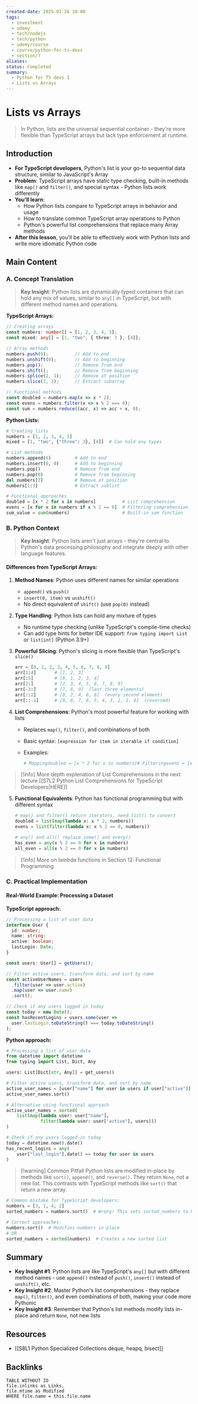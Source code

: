 ```yaml
---
created-date: 2025-02-26 10:00
tags:
  - investment
  - udemy
  - tech/nodejs
  - tech/python
  - udemy/course
  - course/python-for-ts-devs
  - section/7
aliases: 
status: Completed
summary:
  - Python for TS devs 1
  - Lists vs Arrays
---
```



# Lists vs Arrays

> In Python, lists are the universal sequential container - they're more flexible than TypeScript arrays but lack type enforcement at runtime.

## Introduction

- **For TypeScript developers**, Python's list is your go-to sequential data structure, similar to JavaScript's Array
- **Problem**: TypeScript arrays have static type checking, built-in methods like `map()` and `filter()`, and special syntax - Python lists work differently
- **You'll learn**:
    - How Python lists compare to TypeScript arrays in behavior and usage
    - How to translate common TypeScript array operations to Python
    - Python's powerful list comprehensions that replace many Array methods
- **After this lesson**, you'll be able to effectively work with Python lists and write more idiomatic Python code

## Main Content

### A. Concept Translation

> **Key Insight**: Python lists are dynamically typed containers that can hold any mix of values, similar to `any[]` in TypeScript, but with different method names and operations.

**TypeScript Arrays:**

```typescript
// Creating arrays
const numbers: number[] = [1, 2, 3, 4, 5];
const mixed: any[] = [1, "two", { three: 3 }, [4]];

// Array methods
numbers.push(6);          // Add to end
numbers.unshift(0);       // Add to beginning
numbers.pop();            // Remove from end
numbers.shift();          // Remove from beginning
numbers.splice(2, 1);     // Remove at position
numbers.slice(1, 3);      // Extract subarray

// Functional methods
const doubled = numbers.map(x => x * 2);
const evens = numbers.filter(x => x % 2 === 0);
const sum = numbers.reduce((acc, x) => acc + x, 0);
```

**Python Lists:**

```python
# Creating lists
numbers = [1, 2, 3, 4, 5]
mixed = [1, "two", {"three": 3}, [4]]  # Can hold any types

# List methods
numbers.append(6)         # Add to end
numbers.insert(0, 0)      # Add to beginning
numbers.pop()             # Remove from end
numbers.pop(0)            # Remove from beginning
del numbers[2]            # Remove at position
numbers[1:3]              # Extract sublist

# Functional approaches
doubled = [x * 2 for x in numbers]          # List comprehension
evens = [x for x in numbers if x % 2 == 0]  # Filtering comprehension
sum_value = sum(numbers)                    # Built-in sum function
```

### B. Python Context

> **Key Insight**: Python lists aren't just arrays - they're central to Python's data processing philosophy and integrate deeply with other language features.

#### Differences from TypeScript Arrays:

1. **Method Names**: Python uses different names for similar operations
    
    - `append()` vs `push()`
    - `insert(0, item)` vs `unshift()`
    - No direct equivalent of `shift()` (use `pop(0)` instead)
2. **Type Handling**: Python lists can hold any mixture of types
    
    - No runtime type checking (unlike TypeScript's compile-time checks)
    - Can add type hints for better IDE support: `from typing import List` or `list[int]` (Python 3.9+)
3. **Powerful Slicing**: Python's slicing is more flexible than TypeScript's `slice()`
    
    ```python
    arr = [0, 1, 2, 3, 4, 5, 6, 7, 8, 9]
    arr[1:4]       # [1, 2, 3]
    arr[:5]        # [0, 1, 2, 3, 4]
    arr[2:]        # [2, 3, 4, 5, 6, 7, 8, 9]
    arr[-3:]       # [7, 8, 9]  (last three elements)
    arr[::2]       # [0, 2, 4, 6, 8]  (every second element)
    arr[::-1]      # [9, 8, 7, 6, 5, 4, 3, 2, 1, 0]  (reversed)
    ```
    
4. **List Comprehensions**: Python's most powerful feature for working with lists
    
    - Replaces `map()`, `filter()`, and combinations of both
    - Basic syntax: `[expression for item in iterable if condition]`
    - Examples:
        
        ```python
        # Mappingdoubled = [x * 2 for x in numbers]# Filteringevens = [x for x in numbers if x % 2 == 0]# Bothdoubled_evens = [x * 2 for x in numbers if x % 2 == 0]
        ```

>[!info] More depth explenation of List Comprehensions in the next lecture [[S7L2 Python List Comprehensions for TypeScript Developers|HERE]]
        
5. **Functional Equivalents**: Python has functional programming but with different syntax
    
    ```python
    # map() and filter() return iterators, need list() to convert
    doubled = list(map(lambda x: x * 2, numbers))
    evens = list(filter(lambda x: x % 2 == 0, numbers))
    
    # any() and all() replace some() and every()
    has_even = any(x % 2 == 0 for x in numbers)
    all_even = all(x % 2 == 0 for x in numbers)
    ```
    

> [!info] More on lambda functions in Section 12: Functional Programming

### C. Practical Implementation

#### Real-World Example: Processing a Dataset

**TypeScript approach:**

```typescript
// Processing a list of user data
interface User {
  id: number;
  name: string;
  active: boolean;
  lastLogin: Date;
}

const users: User[] = getUsers();

// Filter active users, transform data, and sort by name
const activeUserNames = users
  .filter(user => user.active)
  .map(user => user.name)
  .sort();

// Check if any users logged in today
const today = new Date();
const hasRecentLogins = users.some(user => 
  user.lastLogin.toDateString() === today.toDateString()
);
```

**Python approach:**

```python
# Processing a list of user data
from datetime import datetime
from typing import List, Dict, Any

users: List[Dict[str, Any]] = get_users()

# Filter active users, transform data, and sort by name
active_user_names = [user["name"] for user in users if user["active"]]
active_user_names.sort()

# Alternative using functional approach
active_user_names = sorted(
    list(map(lambda user: user["name"], 
             filter(lambda user: user["active"], users)))
)

# Check if any users logged in today
today = datetime.now().date()
has_recent_logins = any(
    user["last_login"].date() == today for user in users
)
```

> [!warning] Common Pitfall Python lists are modified in-place by methods like `sort()`, `append()`, and `reverse()`. They return `None`, not a new list. This contrasts with TypeScript methods like `sort()` that return a new array.

```python
# Common mistake for TypeScript developers:
numbers = [3, 1, 4, 2]
sorted_numbers = numbers.sort()  # Wrong! This sets sorted_numbers to None

# Correct approaches:
numbers.sort()  # Modifies numbers in-place
# OR
sorted_numbers = sorted(numbers)  # Creates a new sorted list
```

## Summary

- **Key Insight #1**: Python lists are like TypeScript's `any[]` but with different method names - use `append()` instead of `push()`, `insert()` instead of `unshift()`, etc.
- **Key Insight #2**: Master Python's list comprehensions - they replace `map()`, `filter()`, and even combinations of both, making your code more Pythonic
- **Key Insight #3**: Remember that Python's list methods modify lists in-place and return `None`, not new lists

## Resources
- [[S8L1 Python Specialized Collections deque, heapq, bisect]]

## Backlinks
```dataview
TABLE WITHOUT ID 
file.inlinks as Links,
file.mtime as Modified
WHERE file.name = this.file.name
```